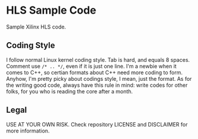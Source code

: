 # HLS Sample Code

Sample Xilinx HLS code.

## Coding Style

I follow normal Linux kernel coding style. Tab is hard, and equals 8 spaces. Comment use `/* .. */`, even if it is just one line. I'm a newbie when it comes to C++, so certian formats about C++ need more coding to form. Anyhow, I'm pretty picky about codings style, I mean, just the format. As for the writing good code, always have this rule in mind: write codes for other folks, for you who is reading the core after a month.

## Legal
USE AT YOUR OWN RISK. Check repository LICENSE and DISCLAIMER for more information.
